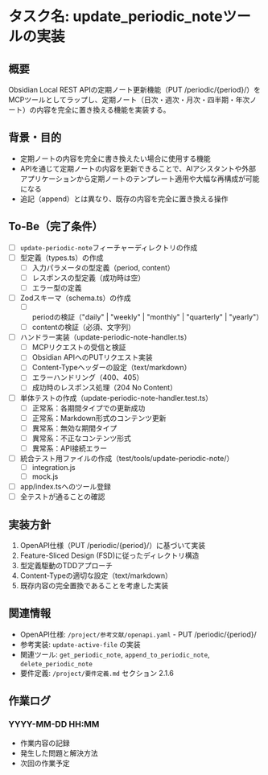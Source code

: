 # タスク名: update_periodic_noteツールの実装

## 概要
Obsidian Local REST APIの定期ノート更新機能（PUT /periodic/{period}/）をMCPツールとしてラップし、定期ノート（日次・週次・月次・四半期・年次ノート）の内容を完全に置き換える機能を実装する。

## 背景・目的
- 定期ノートの内容を完全に書き換えたい場合に使用する機能
- APIを通じて定期ノートの内容を更新できることで、AIアシスタントや外部アプリケーションから定期ノートのテンプレート適用や大幅な再構成が可能になる
- 追記（append）とは異なり、既存の内容を完全に置き換える操作

## To-Be（完了条件）
- [ ] `update-periodic-note`フィーチャーディレクトリの作成
- [ ] 型定義（types.ts）の作成
  - [ ] 入力パラメータの型定義（period, content）
  - [ ] レスポンスの型定義（成功時は空）
  - [ ] エラー型の定義
- [ ] Zodスキーマ（schema.ts）の作成
  - [ ] periodの検証（"daily" | "weekly" | "monthly" | "quarterly" | "yearly"）
  - [ ] contentの検証（必須、文字列）
- [ ] ハンドラー実装（update-periodic-note-handler.ts）
  - [ ] MCPリクエストの受信と検証
  - [ ] Obsidian APIへのPUTリクエスト実装
  - [ ] Content-Typeヘッダーの設定（text/markdown）
  - [ ] エラーハンドリング（400、405）
  - [ ] 成功時のレスポンス処理（204 No Content）
- [ ] 単体テストの作成（update-periodic-note-handler.test.ts）
  - [ ] 正常系：各期間タイプでの更新成功
  - [ ] 正常系：Markdown形式のコンテンツ更新
  - [ ] 異常系：無効な期間タイプ
  - [ ] 異常系：不正なコンテンツ形式
  - [ ] 異常系：API接続エラー
- [ ] 統合テスト用ファイルの作成（test/tools/update-periodic-note/）
  - [ ] integration.js
  - [ ] mock.js
- [ ] app/index.tsへのツール登録
- [ ] 全テストが通ることの確認

## 実装方針
1. OpenAPI仕様（PUT /periodic/{period}/）に基づいて実装
2. Feature-Sliced Design (FSD)に従ったディレクトリ構造
3. 型定義駆動のTDDアプローチ
4. Content-Typeの適切な設定（text/markdown）
5. 既存内容の完全置換であることを考慮した実装

## 関連情報
- OpenAPI仕様: `/project/参考文献/openapi.yaml` - PUT /periodic/{period}/
- 参考実装: `update-active-file` の実装
- 関連ツール: `get_periodic_note`, `append_to_periodic_note`, `delete_periodic_note`
- 要件定義: `/project/要件定義.md` セクション 2.1.6

## 作業ログ
### YYYY-MM-DD HH:MM
- 作業内容の記録
- 発生した問題と解決方法
- 次回の作業予定